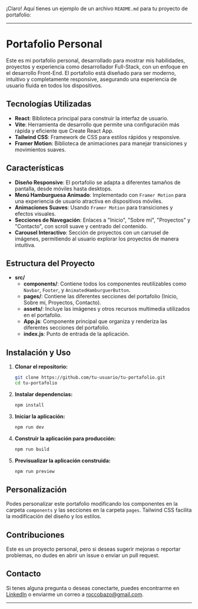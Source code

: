 ¡Claro! Aquí tienes un ejemplo de un archivo `README.md` para tu proyecto de portafolio:

---

# Portafolio Personal

Este es mi portafolio personal, desarrollado para mostrar mis habilidades, proyectos y experiencia como desarrollador Full-Stack, con un enfoque en el desarrollo Front-End. El portafolio está diseñado para ser moderno, intuitivo y completamente responsive, asegurando una experiencia de usuario fluida en todos los dispositivos.

## Tecnologías Utilizadas

- **React**: Biblioteca principal para construir la interfaz de usuario.
- **Vite**: Herramienta de desarrollo que permite una configuración más rápida y eficiente que Create React App.
- **Tailwind CSS**: Framework de CSS para estilos rápidos y responsive.
- **Framer Motion**: Biblioteca de animaciones para manejar transiciones y movimientos suaves.

## Características

- **Diseño Responsive**: El portafolio se adapta a diferentes tamaños de pantalla, desde móviles hasta desktops.
- **Menú Hamburguesa Animado**: Implementado con `Framer Motion` para una experiencia de usuario atractiva en dispositivos móviles.
- **Animaciones Suaves**: Usando `Framer Motion` para transiciones y efectos visuales.
- **Secciones de Navegación**: Enlaces a "Inicio", "Sobre mí", "Proyectos" y "Contacto", con scroll suave y centrado del contenido.
- **Carousel Interactivo**: Sección de proyectos con un carrusel de imágenes, permitiendo al usuario explorar los proyectos de manera intuitiva.

## Estructura del Proyecto

- **src/**
  - **components/**: Contiene todos los componentes reutilizables como `Navbar`, `Footer`, y `AnimatedHamburguerButton`.
  - **pages/**: Contiene las diferentes secciones del portafolio (Inicio, Sobre mí, Proyectos, Contacto).
  - **assets/**: Incluye las imágenes y otros recursos multimedia utilizados en el portafolio.
  - **App.js**: Componente principal que organiza y renderiza las diferentes secciones del portafolio.
  - **index.js**: Punto de entrada de la aplicación.

## Instalación y Uso

1. **Clonar el repositorio:**

   ```bash
   git clone https://github.com/tu-usuario/tu-portafolio.git
   cd tu-portafolio
   ```

2. **Instalar dependencias:**

   ```bash
   npm install
   ```

3. **Iniciar la aplicación:**

   ```bash
   npm run dev
   ```

4. **Construir la aplicación para producción:**

   ```bash
   npm run build
   ```

5. **Previsualizar la aplicación construida:**

   ```bash
   npm run preview
   ```

## Personalización

Podes personalizar este portafolio modificando los componentes en la carpeta `components` y las secciones en la carpeta `pages`. Tailwind CSS facilita la modificación del diseño y los estilos.

## Contribuciones

Este es un proyecto personal, pero si deseas sugerir mejoras o reportar problemas, no dudes en abrir un issue o enviar un pull request.

## Contacto

Si tenes alguna pregunta o deseas conectarte, puedes encontrarme en [LinkedIn](https://www.linkedin.com/in/rocco-bazo/) o enviarme un correo a [roccobazo@gmail.com](mailto:roccobazo@gmail.com).

---

